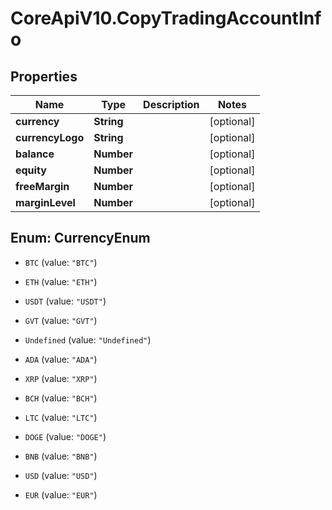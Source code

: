 # CoreApiV10.CopyTradingAccountInfo

## Properties
Name | Type | Description | Notes
------------ | ------------- | ------------- | -------------
**currency** | **String** |  | [optional] 
**currencyLogo** | **String** |  | [optional] 
**balance** | **Number** |  | [optional] 
**equity** | **Number** |  | [optional] 
**freeMargin** | **Number** |  | [optional] 
**marginLevel** | **Number** |  | [optional] 


<a name="CurrencyEnum"></a>
## Enum: CurrencyEnum


* `BTC` (value: `"BTC"`)

* `ETH` (value: `"ETH"`)

* `USDT` (value: `"USDT"`)

* `GVT` (value: `"GVT"`)

* `Undefined` (value: `"Undefined"`)

* `ADA` (value: `"ADA"`)

* `XRP` (value: `"XRP"`)

* `BCH` (value: `"BCH"`)

* `LTC` (value: `"LTC"`)

* `DOGE` (value: `"DOGE"`)

* `BNB` (value: `"BNB"`)

* `USD` (value: `"USD"`)

* `EUR` (value: `"EUR"`)




